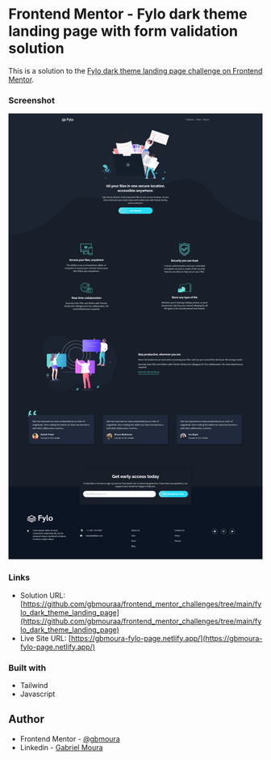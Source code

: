 # Frontend Mentor - Fylo dark theme landing page with form validation solution 

This is a solution to the [Fylo dark theme landing page challenge on Frontend Mentor](https://www.frontendmentor.io/challenges/fylo-dark-theme-landing-page-5ca5f2d21e82137ec91a50fd).

### Screenshot

![](./src/assets/images/screenshot.png)

### Links

- Solution URL: [https://github.com/gbmouraa/frontend_mentor_challenges/tree/main/fylo_dark_theme_landing_page](https://github.com/gbmouraa/frontend_mentor_challenges/tree/main/fylo_dark_theme_landing_page)
- Live Site URL: [https://gbmoura-fylo-page.netlify.app/](https://gbmoura-fylo-page.netlify.app/)

### Built with

- Tailwind 
- Javascript

## Author

- Frontend Mentor - [@gbmoura](https://www.frontendmentor.io/profile/gbmouraa)
- Linkedin - [Gabriel Moura](https://www.linkedin.com/in/gabriel-moura-b63382161/)

